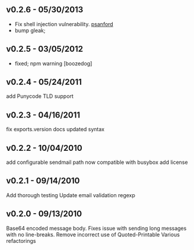 
## v0.2.6 - 05/30/2013

  * Fix shell injection vulnerability. [psanford](https://github.com/psanford)
  * bump gleak;

## v0.2.5 - 03/05/2012

  * fixed; npm warning [boozedog]

## v0.2.4 - 05/24/2011

  add Punycode TLD support

## v0.2.3 - 04/16/2011

  fix exports.version
  docs
  updated syntax

## v0.2.2 - 10/04/2010

  add configurable sendmail path
  now compatible with busybox
  add license

## v0.2.1 - 09/14/2010

  Add thorough testing
  Update email validation regexp

## v0.2.0 - 09/13/2010

  Base64 encoded message body. Fixes issue with sending long messages with no line-breaks.
  Remove incorrect use of Quoted-Printable
  Various refactorings

